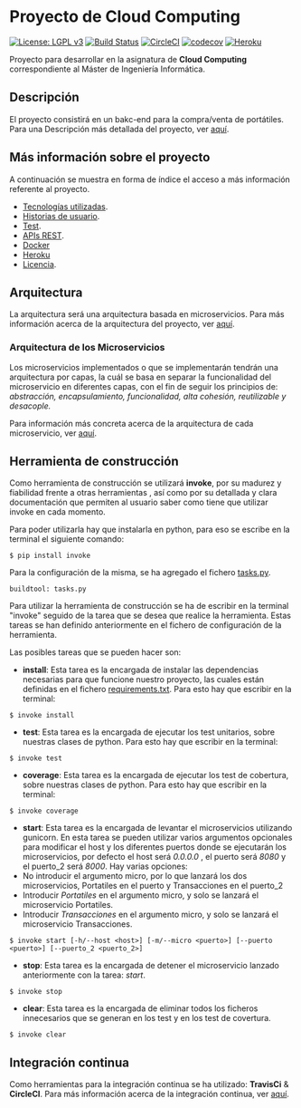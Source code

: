 # Proyecto de Cloud Computing

[![License: LGPL v3](https://img.shields.io/badge/License-GPL%20v3-blue.svg)](https://www.gnu.org/licenses/gpl-3.0)
[![Build Status](https://travis-ci.com/NSInductus/CC_Proyecto.svg?branch=master)](https://travis-ci.com/NSInductus/CC_Proyecto)
[![CircleCI](https://circleci.com/gh/NSInductus/CC_Proyecto.svg?style=svg)](https://circleci.com/gh/NSInductus/CC_Proyecto)
[![codecov](https://codecov.io/gh/NSInductus/CC_Proyecto/branch/master/graph/badge.svg)](https://codecov.io/gh/NSInductus/CC_Proyecto)
[![Heroku](https://www.herokucdn.com/deploy/button.svg)](https://cc-proyecto.herokuapp.com/)

Proyecto para desarrollar en la asignatura de **Cloud Computing** correspondiente al Máster de Ingeniería Informática.

## Descripción

El proyecto consistirá en un bakc-end para la compra/venta de portátiles. Para una Descripción más detallada del proyecto, ver [aquí](docs/descripcion.md).

## Más información sobre el proyecto

A continuación se muestra en forma de índice el acceso a más información referente al proyecto.

* [Tecnologías utilizadas](docs/tecnologias.md).
* [Historias de usuario](docs/historias_de_usuario.md).
* [Test](docs/test.md).
* [APIs REST](docs/apis_rest.md).
* [Docker](docs/docker.md)
* [Heroku](docs/heroku.md)
* [Licencia](docs/licencia.md).


## Arquitectura

La arquitectura será una arquitectura basada en microservicios. Para más información acerca de la arquitectura del proyecto, ver [aquí](docs/arquitectura.md).

### Arquitectura de los Microservicios

Los microservicios implementados o que se implementarán tendrán una arquitectura por capas, la cuál se basa en separar la funcionalidad del microservicio en diferentes capas, con el fin de seguir los principios de: *abstracción, encapsulamiento, funcionalidad, alta cohesión, reutilizable y desacople.*

Para información más concreta acerca de la arquitectura de cada microservicio, ver [aquí](docs/arquitectura_miicroservicios.md).


## Herramienta de construcción

Como herramienta de construcción se utilizará **invoke**, por su madurez y fiabilidad frente a otras herramientas , así como por su detallada y clara documentación que permiten al usuario saber como tiene que utilizar invoke en cada momento.

Para poder utilizarla hay que instalarla en python, para eso se escribe en la terminal el siguiente comando:

```shell
$ pip install invoke
```

Para la configuración de la misma, se ha agregado el fichero [tasks.py](https://github.com/NSInductus/CC_Proyecto/blob/master/tasks.py).


```
buildtool: tasks.py
```

Para utilizar la herramienta de construcción se ha de escribir en la terminal "invoke" seguido de la tarea que se desea que realice la herramienta. Estas tareas se han definido anteriormente en el fichero de configuración de la herramienta.

Las posibles tareas que se pueden hacer son:

* **install**: Esta tarea es la encargada de instalar las dependencias necesarias para que funcione nuestro proyecto, las cuales están definidas en el fichero [requirements.txt](https://github.com/NSInductus/CC_Proyecto/blob/master/requirements.txt). Para esto hay que escribir en la terminal:
```
$ invoke install
```

* **test**: Esta tarea es la encargada de ejecutar los test unitarios, sobre nuestras clases de python. Para esto hay que escribir en la terminal:
```
$ invoke test
```

* **coverage**: Esta tarea es la encargada de ejecutar los test de cobertura, sobre nuestras clases de python. Para esto hay que escribir en la terminal:
```
$ invoke coverage
```

* **start**: Esta tarea es la encargada de levantar el microservicios utilizando gunicorn. En esta tarea se pueden utilizar varios argumentos opcionales para modificar el host y los diferentes puertos donde se ejecutarán los microservicios, por defecto el host será *0.0.0.0* , el puerto será *8080* y el puerto_2 será *8000*.
Hay varias opciones:
* No introducir el argumento micro, por lo que lanzará los dos microservicios, Portatiles en el puerto y Transacciones en el puerto_2
* Introducir *Portatiles* en el argumento micro, y solo se lanzará el microservicio Portatiles.
* Introducir *Transacciones* en el argumento micro, y solo se lanzará el microservicio Transacciones.

```
$ invoke start [-h/--host <host>] [-m/--micro <puerto>] [--puerto <puerto>] [--puerto_2 <puerto_2>]
```

* **stop**: Esta tarea es la encargada de detener el microservicio lanzado anteriormente con la tarea: *start*.
```
$ invoke stop
```
* **clear**: Esta tarea es la encargada de eliminar todos los ficheros innecesarios que se generan en los test y en los test de covertura.
```
$ invoke clear
```

## Integración continua

Como herramientas para la integración continua se ha utilizado: **TravisCi** & **CircleCI**. Para más información acerca de la integración continua, ver [aquí](docs/integración_continua.md).
